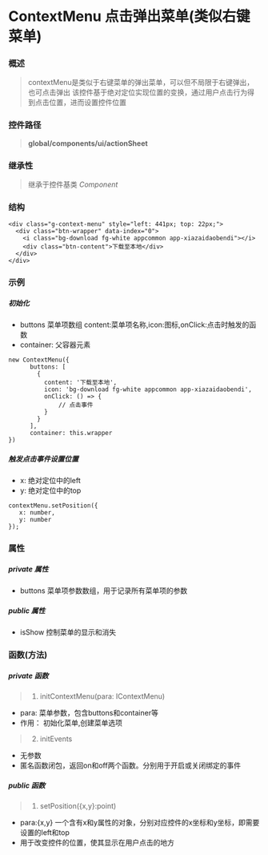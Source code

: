 # ContextMenu 点击弹出菜单(类似右键菜单)

### 概述

> contextMenu是类似于右键菜单的弹出菜单，可以但不局限于右键弹出，也可点击弹出
> 该控件基于绝对定位实现位置的变换，通过用户点击行为得到点击位置，进而设置控件位置

### 控件路径

>  **global/components/ui/actionSheet**

### 继承性

> 继承于控件基类 *Component*

### 结构

```
<div class="g-context-menu" style="left: 441px; top: 22px;">
  <div class="btn-wrapper" data-index="0">
    <i class="bg-download fg-white appcommon app-xiazaidaobendi"></i>
    <div class="btn-content">下载至本地</div>
  </div>
</div>
```

### 示例

##### 初始化
* buttons 菜单项数组 content:菜单项名称,icon:图标,onClick:点击时触发的函数
* container: 父容器元素

```
new ContextMenu({
      buttons: [
        {
          content: '下载至本地',
          icon: 'bg-download fg-white appcommon app-xiazaidaobendi',
          onClick: () => {
              // 点击事件
          }
        }
      ],
      container: this.wrapper
})
```


##### 触发点击事件设置位置

* x: 绝对定位中的left
* y: 绝对定位中的top

```
contextMenu.setPosition({
   x: number,
   y: number
});
```


### 属性

##### private 属性

* buttons 菜单项参数数组，用于记录所有菜单项的参数

##### public 属性 

* isShow 控制菜单的显示和消失

### 函数(方法)

##### private 函数

> 1. initContextMenu(para: IContextMenu)

* para: 菜单参数，包含buttons和container等
* 作用： 初始化菜单,创建菜单选项

> 2. initEvents

* 无参数
* 匿名函数闭包，返回on和off两个函数。分别用于开启或关闭绑定的事件

##### public 函数

> 1. setPosition({x,y}:point)

* para:{x,y} 一个含有x和y属性的对象，分别对应控件的x坐标和y坐标，即需要设置的left和top
* 用于改变控件的位置，使其显示在用户点击的地方
